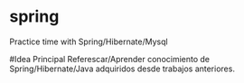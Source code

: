 # spring
Practice time with Spring/Hibernate/Mysql

#Idea Principal
Referescar/Aprender conocimiento de Spring/Hibernate/Java adquiridos desde trabajos anteriores. 
